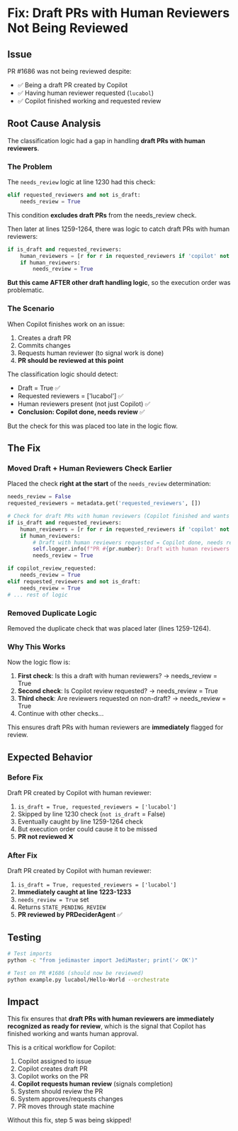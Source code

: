 # Fix: Draft PRs with Human Reviewers Not Being Reviewed

## Issue

PR #1686 was not being reviewed despite:
- ✅ Being a draft PR created by Copilot
- ✅ Having human reviewer requested (`lucabol`)
- ✅ Copilot finished working and requested review

## Root Cause Analysis

The classification logic had a gap in handling **draft PRs with human reviewers**.

### The Problem

The `needs_review` logic at line 1230 had this check:

```python
elif requested_reviewers and not is_draft:
    needs_review = True
```

This condition **excludes draft PRs** from the needs_review check.

Then later at lines 1259-1264, there was logic to catch draft PRs with human reviewers:

```python
if is_draft and requested_reviewers:
    human_reviewers = [r for r in requested_reviewers if 'copilot' not in r.lower()]
    if human_reviewers:
        needs_review = True
```

**But this came AFTER other draft handling logic**, so the execution order was problematic.

### The Scenario

When Copilot finishes work on an issue:
1. Creates a draft PR
2. Commits changes
3. Requests human reviewer (to signal work is done)
4. **PR should be reviewed at this point**

The classification logic should detect:
- Draft = True ✅
- Requested reviewers = ['lucabol'] ✅
- Human reviewers present (not just Copilot) ✅
- **Conclusion: Copilot done, needs review** ✅

But the check for this was placed too late in the logic flow.

## The Fix

### Moved Draft + Human Reviewers Check Earlier

Placed the check **right at the start** of the `needs_review` determination:

```python
needs_review = False
requested_reviewers = metadata.get('requested_reviewers', [])

# Check for draft PRs with human reviewers (Copilot finished and wants review)
if is_draft and requested_reviewers:
    human_reviewers = [r for r in requested_reviewers if 'copilot' not in r.lower()]
    if human_reviewers:
        # Draft with human reviewers requested = Copilot done, needs review
        self.logger.info(f"PR #{pr.number}: Draft with human reviewers {human_reviewers}, treating as needs_review")
        needs_review = True

if copilot_review_requested:
    needs_review = True
elif requested_reviewers and not is_draft:
    needs_review = True
# ... rest of logic
```

### Removed Duplicate Logic

Removed the duplicate check that was placed later (lines 1259-1264).

### Why This Works

Now the logic flow is:

1. **First check**: Is this a draft with human reviewers? → needs_review = True
2. **Second check**: Is Copilot review requested? → needs_review = True  
3. **Third check**: Are reviewers requested on non-draft? → needs_review = True
4. Continue with other checks...

This ensures draft PRs with human reviewers are **immediately** flagged for review.

## Expected Behavior

### Before Fix

Draft PR created by Copilot with human reviewer:
1. `is_draft = True, requested_reviewers = ['lucabol']`
2. Skipped by line 1230 check (`not is_draft` = False)
3. Eventually caught by line 1259-1264 check
4. But execution order could cause it to be missed
5. **PR not reviewed** ❌

### After Fix

Draft PR created by Copilot with human reviewer:
1. `is_draft = True, requested_reviewers = ['lucabol']`
2. **Immediately caught at line 1223-1233**
3. `needs_review = True` set
4. Returns `STATE_PENDING_REVIEW`
5. **PR reviewed by PRDeciderAgent** ✅

## Testing

```bash
# Test imports
python -c "from jedimaster import JediMaster; print('✓ OK')"

# Test on PR #1686 (should now be reviewed)
python example.py lucabol/Hello-World --orchestrate
```

## Impact

This fix ensures that **draft PRs with human reviewers are immediately recognized as ready for review**, which is the signal that Copilot has finished working and wants human approval.

This is a critical workflow for Copilot:
1. Copilot assigned to issue
2. Copilot creates draft PR
3. Copilot works on the PR
4. **Copilot requests human review** (signals completion)
5. System should review the PR
6. System approves/requests changes
7. PR moves through state machine

Without this fix, step 5 was being skipped!
